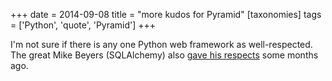 +++
date = 2014-09-08
title = "more kudos for Pyramid"
[taxonomies]
tags = ['Python', 'quote', 'Pyramid']
+++

I'm not sure if there is any one Python web framework as
well-respected. The great Mike Beyers (SQLAlchemy) also [gave his
respects] some months ago.

  [gave his respects]: https://groups.google.com/d/msg/pylons-discuss/CnUcxdivj1o/khWoxer66osJ
